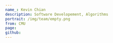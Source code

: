 ```yaml
---
name_: Kevin Chian
description: Software Developement, Algorithms
portrait: /img/team/empty.png
from: CMU
page:
github:
---
```

